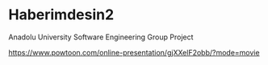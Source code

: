 # Haberimdesin2
Anadolu University Software Engineering Group Project

https://www.powtoon.com/online-presentation/gjXXelF2obb/?mode=movie
